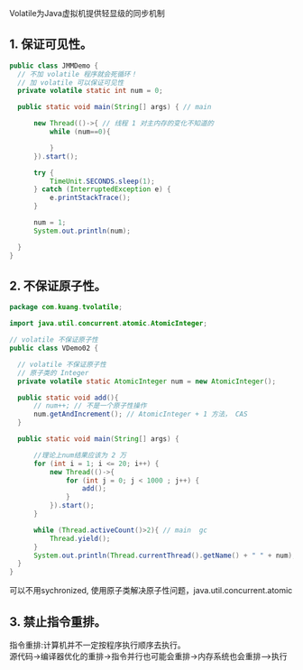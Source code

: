 Volatile为Java虚拟机提供轻显级的同步机制
## 1. 保证可见性。
  ```java
  public class JMMDemo {
    // 不加 volatile 程序就会死循环！
    // 加 volatile 可以保证可见性
    private volatile static int num = 0;

    public static void main(String[] args) { // main

        new Thread(()->{ // 线程 1 对主内存的变化不知道的
            while (num==0){

            }
        }).start();

        try {
            TimeUnit.SECONDS.sleep(1);
        } catch (InterruptedException e) {
            e.printStackTrace();
        }

        num = 1;
        System.out.println(num);

    }
  }
  ```
## 2. 不保证原子性。
  ```java
  package com.kuang.tvolatile;

import java.util.concurrent.atomic.AtomicInteger;

// volatile 不保证原子性
public class VDemo02 {

    // volatile 不保证原子性
    // 原子类的 Integer
    private volatile static AtomicInteger num = new AtomicInteger();

    public static void add(){
        // num++; // 不是一个原子性操作
        num.getAndIncrement(); // AtomicInteger + 1 方法， CAS
    }

    public static void main(String[] args) {

        //理论上num结果应该为 2 万
        for (int i = 1; i <= 20; i++) {
            new Thread(()->{
                for (int j = 0; j < 1000 ; j++) {
                    add();
                }
            }).start();
        }

        while (Thread.activeCount()>2){ // main  gc
            Thread.yield();
        }
        System.out.println(Thread.currentThread().getName() + " " + num);
    }
}
  ```
  可以不用sychronized, 使用原子类解决原子性问题，java.util.concurrent.atomic
## 3. 禁止指令重排。
指令重排:计算机并不一定按程序执行顺序去执行。<br>
源代码->编译器优化的重排->指令并行也可能会重排->内存系统也会重排-->执行
